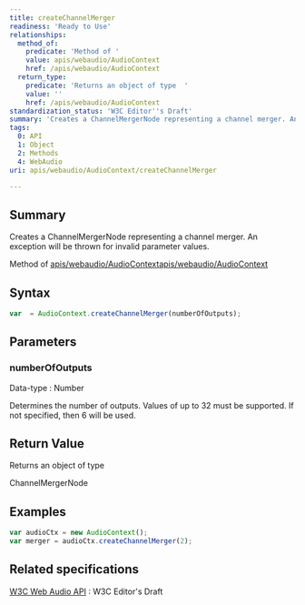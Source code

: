 ```yaml
---
title: createChannelMerger
readiness: 'Ready to Use'
relationships:
  method_of:
    predicate: 'Method of '
    value: apis/webaudio/AudioContext
    href: /apis/webaudio/AudioContext
  return_type:
    predicate: 'Returns an object of type  '
    value: ''
    href: /apis/webaudio/AudioContext
standardization_status: 'W3C Editor''s Draft'
summary: 'Creates a ChannelMergerNode representing a channel merger. An exception will be thrown for invalid parameter values.'
tags:
  0: API
  1: Object
  2: Methods
  4: WebAudio
uri: apis/webaudio/AudioContext/createChannelMerger

---
```

## <span>Summary</span>

Creates a ChannelMergerNode representing a channel merger. An exception will be thrown for invalid parameter values.

Method of [apis/webaudio/AudioContext](/apis/webaudio/AudioContext)[apis/webaudio/AudioContext](/apis/webaudio/AudioContext)

## <span>Syntax</span>

``` js
var  = AudioContext.createChannelMerger(numberOfOutputs);
```

## <span>Parameters</span>

### <span>numberOfOutputs</span>

 Data-type
:   Number

 Determines the number of outputs. Values of up to 32 must be supported. If not specified, then 6 will be used.

## <span>Return Value</span>

Returns an object of type<span></span>

ChannelMergerNode

## <span>Examples</span>

``` js
var audioCtx = new AudioContext();
var merger = audioCtx.createChannelMerger(2);
```

## <span>Related specifications</span>

[W3C Web Audio API](http://webaudio.github.io/web-audio-api/)
:   W3C Editor's Draft
